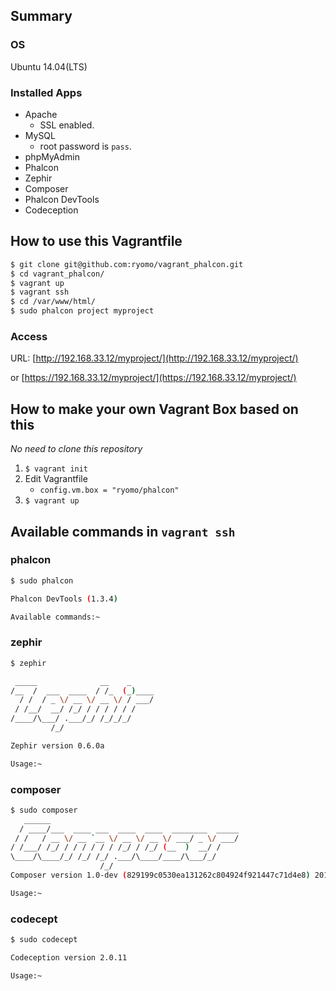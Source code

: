 ## Summary
### OS
Ubuntu 14.04(LTS)

### Installed Apps
* Apache
    * SSL enabled.
* MySQL
    * root password is `pass`.
* phpMyAdmin
* Phalcon
* Zephir
* Composer
* Phalcon DevTools
* Codeception


## How to use this Vagrantfile
```sh
$ git clone git@github.com:ryomo/vagrant_phalcon.git
$ cd vagrant_phalcon/
$ vagrant up
$ vagrant ssh
$ cd /var/www/html/
$ sudo phalcon project myproject
```

### Access
URL: [http://192.168.33.12/myproject/](http://192.168.33.12/myproject/)

or [https://192.168.33.12/myproject/](https://192.168.33.12/myproject/)


## How to make your own Vagrant Box based on this
*No need to clone this repository*

1. `$ vagrant init`
2. Edit Vagrantfile
    * `config.vm.box = "ryomo/phalcon"`
3. `$ vagrant up`


## Available commands in `vagrant ssh`

### phalcon
```sh
$ sudo phalcon

Phalcon DevTools (1.3.4)

Available commands:~
```

### zephir
```sh
$ zephir

 _____              __    _
/__  /  ___  ____  / /_  (_)____
  / /  / _ \/ __ \/ __ \/ / ___/
 / /__/  __/ /_/ / / / / / /
/____/\___/ .___/_/ /_/_/_/
         /_/

Zephir version 0.6.0a

Usage:~
```

### composer
```sh
$ sudo composer
   ______
  / ____/___  ____ ___  ____  ____  ________  _____
 / /   / __ \/ __ `__ \/ __ \/ __ \/ ___/ _ \/ ___/
/ /___/ /_/ / / / / / / /_/ / /_/ (__  )  __/ /
\____/\____/_/ /_/ /_/ .___/\____/____/\___/_/
                    /_/
Composer version 1.0-dev (829199c0530ea131262c804924f921447c71d4e8) 2015-03-16 13:11:02

Usage:~
```

### codecept
```sh
$ sudo codecept

Codeception version 2.0.11

Usage:~
```
